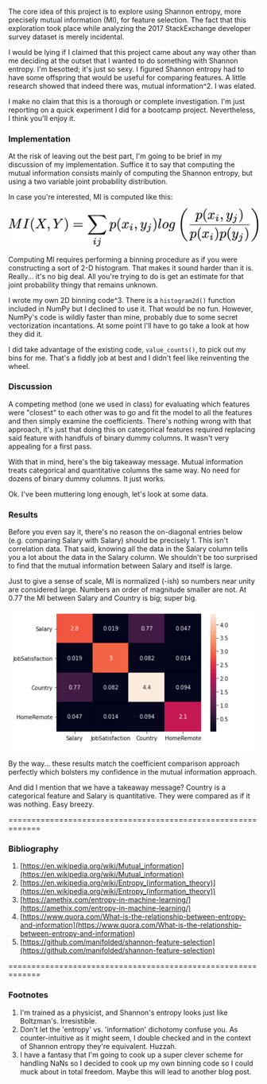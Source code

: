 


The core idea of this project is to explore using Shannon entropy, more precisely mutual information (MI), for feature selection.  The fact that this exploration took place while analyzing the 2017 StackExchange developer survey dataset is merely incidental.

I would be lying if I claimed that this project came about any way other than me deciding at the outset that I wanted to do something with Shannon entropy.  I'm besotted; it's just so sexy.  I figured Shannon entropy had to have some offspring that would be useful for comparing features.  A little research showed that indeed there was, mutual information^2.  I was elated.

I make no claim that this is a thorough or complete investigation.  I'm just reporting on a quick experiment I did for a bootcamp project.  Nevertheless, I think you'll enjoy it.

### Implementation

At the risk of leaving out the best part, I'm going to be brief in my discussion of my implementation.  Suffice it to say that computing the mutual information consists mainly of computing the Shannon entropy, but using a two variable joint probability distribution.  

In case you're interested, MI is computed like this:

![](Images/mutualInfo.png)

Computing MI requires performing a binning procedure as if you were constructing a sort of 2-D histogram.  That makes it sound harder than it is.  Really... it's no big deal.  All you're trying to do is get an estimate for that joint probability thingy that remains unknown.

I wrote my own 2D binning code^3.  There is a `histogram2d()` function included in NumPy but I declined to use it.  That would be no fun.  However, NumPy's code is wildly faster than mine, probably due to some secret vectorization incantations.  At some point I'll have to go take a look at how they did it.

I did take advantage of the existing code, `value_counts()`, to pick out my bins for me.  That's a fiddly job at best and I didn't feel like reinventing the wheel.

### Discussion

A competing method (one we used in class) for evaluating which features were "closest" to each other was to go and fit the model to all the features and then simply examine the coefficients.  There's nothing wrong with that approach, it's just that doing this on categorical features required replacing said feature with handfuls of binary dummy columns.  It wasn't very appealing for a first pass.

With that in mind, here's the big takeaway message.  Mutual information treats categorical and quantitative columns the same way.  No need for dozens of binary dummy columns.  It just works.

Ok.  I've been muttering long enough, let's look at some data.

### Results

Before you even say it, there's no reason the on-diagonal entries below (e.g. comparing Salary with Salary) should be precisely 1.  This isn't correlation data.  That said, knowing all the data in the Salary column tells you a lot about the data in the Salary column.  We shouldn't be too surprised to find that the mutual information between Salary and itself is large.

Just to give a sense of scale, MI is normalized (-ish) so numbers near unity are considered large.  Numbers an order of magnitude smaller are not.  At 0.77 the MI between Salary and Country is big; super big.

![](Images/Four%20Column%20Heatmap.png)

By the way... these results match the coefficient comparison approach perfectly which bolsters my confidence in the mutual information approach.

And did I mention that we have a takeaway message?  Country is a categorical feature and Salary is quantitative.  They were compared as if it was nothing.  Easy breezy.

=============================================================

### Bibliography

1. [https://en.wikipedia.org/wiki/Mutual_information](https://en.wikipedia.org/wiki/Mutual_information)
2. [https://en.wikipedia.org/wiki/Entropy_(information_theory)](https://en.wikipedia.org/wiki/Entropy_(information_theory))
3. [https://amethix.com/entropy-in-machine-learning/](https://amethix.com/entropy-in-machine-learning/)
4. [https://www.quora.com/What-is-the-relationship-between-entropy-and-information](https://www.quora.com/What-is-the-relationship-between-entropy-and-information)
5. [https://github.com/manifolded/shannon-feature-selection](https://github.com/manifolded/shannon-feature-selection)

=============================================================

### Footnotes

1. I'm trained as a physicist, and Shannon's entropy looks just like Boltzman's.  Irresistible.
2. Don't let the 'entropy' vs. 'information' dichotomy confuse you.  As counter-intuitive as it might seem, I double checked and in the context of Shannon entropy they're equivalent.  Huzzah.
3. I have a fantasy that I'm going to cook up a super clever scheme for handling NaNs so I decided to cook up my own binning code so I could muck about in total freedom.  Maybe this will lead to another blog post.